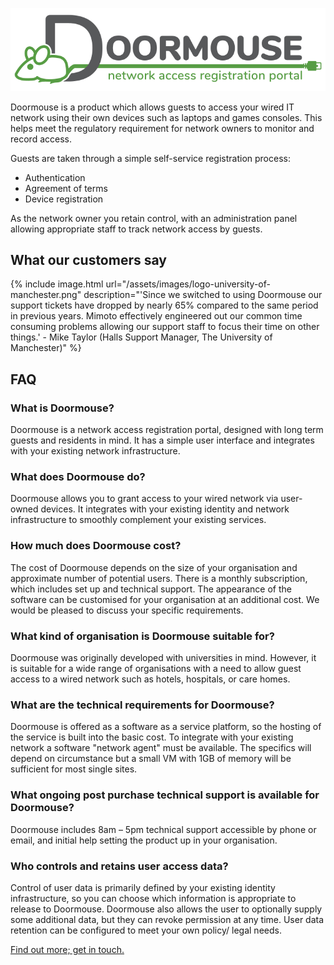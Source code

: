 ![](/assets/images/dm-full-logo.svg)

Doormouse is a product which allows guests to access your wired IT network using their own devices such as laptops and
games consoles. This helps meet the regulatory requirement for network owners to monitor and record access.

Guests are taken through a simple self-service registration process:

*  Authentication
*  Agreement of terms
*  Device registration

As the network owner you retain control, with an administration panel allowing appropriate staff to track network access
 by guests.

## What our customers say

{% include image.html url="/assets/images/logo-university-of-manchester.png" description="'Since we switched to using Doormouse our support tickets have dropped by nearly 65% compared to the same period in previous years. Mimoto effectively engineered out our common time consuming problems allowing our support staff to focus their time on other things.' - Mike Taylor (Halls Support Manager, The University of Manchester)" %}


## FAQ

### What is Doormouse?

Doormouse is a network access registration portal, designed with long term guests and residents in mind. It has a
simple user interface and integrates with your existing network infrastructure.

### What does Doormouse do?

Doormouse allows you to grant access to your wired network via user-owned devices. It integrates with your existing
 identity and network infrastructure to smoothly complement your existing services.

### How much does Doormouse cost?

The cost of Doormouse depends on the size of your organisation and approximate number of potential users.  There is a
monthly subscription, which includes set up and technical support. The appearance of the software can be customised for
 your organisation at an additional cost. We would be pleased to discuss your specific requirements.

### What kind of organisation is Doormouse suitable for?

Doormouse was originally developed with universities in mind. However, it is suitable for a wide range of organisations
with a need to allow guest access to a wired network such as hotels, hospitals, or care homes.

### What are the technical requirements for Doormouse?

Doormouse is offered as a software as a service platform, so the hosting of the service is built into the basic cost.
To integrate with your existing network a software "network agent" must be available. The specifics will depend on
 circumstance but a small VM with 1GB of memory will be sufficient for most single sites.

### What ongoing post purchase technical support is available for Doormouse?

Doormouse includes 8am – 5pm technical support accessible by phone or email, and initial help setting the product up
in your organisation.

### Who controls and retains user access data?

Control of user data is primarily defined by your existing identity infrastructure, so you can choose which information
is appropriate to release to Doormouse. Doormouse also allows the user to optionally supply some additional data, but
they can revoke permission at any time. User data retention can be configured to meet your own policy/ legal needs.

[Find out more; get in touch.](/contact/)
